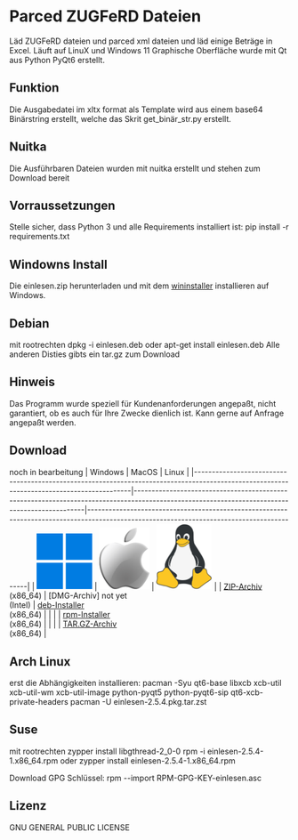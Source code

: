 # Parced ZUGFeRD Dateien
Läd ZUGFeRD dateien und parced xml dateien und läd einige Beträge in Excel. Läuft auf LinuX und Windows 11
Graphische Oberfläche wurde mit Qt aus Python PyQt6 erstellt.

## Funktion
Die Ausgabedatei im xltx format als Template wird aus einem base64 Binärstring erstellt, welche das Skrit get_binär_str.py erstellt.

## Nuitka
Die Ausführbaren Dateien wurden mit nuitka erstellt und stehen zum Download bereit

## Vorraussetzungen
Stelle sicher, dass Python 3 und alle Requirements installiert ist:
pip install -r requirements.txt

## Windowns Install
Die einlesen.zip herunterladen und mit dem [wininstaller](https://github.com/rootloewe/wininstaller) installieren auf Windows.

## Debian
mit rootrechten
dpkg -i einlesen.deb oder
apt-get install einlesen.deb
Alle anderen Disties gibts ein tar.gz zum Download

## Hinweis
Das Programm wurde speziell für Kundenanforderungen angepaßt, nicht garantiert, ob es auch für Ihre Zwecke dienlich ist. 
Kann gerne auf Anfrage angepaßt werden.

## Download
noch in bearbeitung
| Windows                                                                                                                                  | MacOS                                                                                                                                        | Linux                                                                                                                                     |
|------------------------------------------------------------------------------------------------------------------------------------------|----------------------------------------------------------------------------------------------------------------------------------------------|-------------------------------------------------------------------------------------------------------------------------------------------|
| <img src="./logos/windows.png" width="100" alt="Windows">                                                                                | <img src="./logos/apple.png" width="90" alt="MacOS">                                                                                         | <img src="./logos/linux.png" width="100" alt="Linux">                                                                                     |
| [ZIP-Archiv](https://github.com/rootloewe/einlesen/releases/download/2.5.4/einlesen.zip)<br>(x86_64)                                     | [DMG-Archiv] not yet <br>(Intel)                                                                                                             | [deb-Installer](https://github.com/rootloewe/einlesen/releases/download/2.5.4/einlesen.deb)<br>(x86_64)                                   |
|                                                                                                                                          |                                                                                                                                              | [rpm-Installer](https://github.com/rootloewe/einlesen/releases/download/2.5.4/einlesen-2.5.4-1.x86_64.rpm)<br>(x86_64)                    |
|                                                                                                                                          |                                                                                                                                              | [TAR.GZ-Archiv](https://github.com/rootloewe/einlesen/releases/download/2.5.4/einlesen.tar.gz)<br>(x86_64)                                |

## Arch Linux
erst die Abhängigkeiten installieren:
pacman -Syu qt6-base libxcb xcb-util xcb-util-wm xcb-util-image python-pyqt5 python-pyqt6-sip qt6-xcb-private-headers
pacman -U einlesen-2.5.4.pkg.tar.zst

## Suse
mit rootrechten
zypper install libgthread-2_0-0
rpm -i einlesen-2.5.4-1.x86_64.rpm oder
zypper install einlesen-2.5.4-1.x86_64.rpm

Download GPG Schlüssel: 
rpm --import RPM-GPG-KEY-einlesen.asc

## Lizenz
GNU GENERAL PUBLIC LICENSE
